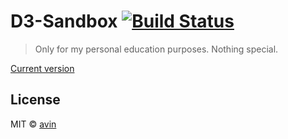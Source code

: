 # D3-Sandbox [![Build Status](https://travis-ci.org/avin/d3-sandbox.svg?branch=master)](https://travis-ci.org/avin/d3-sandbox)

> Only for my personal education purposes. Nothing special.

[Current version](https://avin.github.io/d3-sandbox/)

## License

MIT © [avin](https://github.com/avin)
